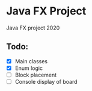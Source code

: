 # Java FX Project
Java FX project 2020

## Todo:
- [x] Main classes
- [x] Enum logic
- [ ] Block placement
- [ ] Console display of board